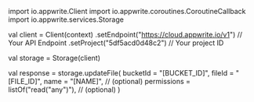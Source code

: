 import io.appwrite.Client
import io.appwrite.coroutines.CoroutineCallback
import io.appwrite.services.Storage

val client = Client(context)
    .setEndpoint("https://cloud.appwrite.io/v1") // Your API Endpoint
    .setProject("5df5acd0d48c2") // Your project ID

val storage = Storage(client)

val response = storage.updateFile(
    bucketId = "[BUCKET_ID]", 
    fileId = "[FILE_ID]", 
    name = "[NAME]", // (optional)
    permissions = listOf("read("any")"), // (optional)
)